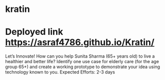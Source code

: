 # kratin
# Deployed link  https://asraf4786.github.io/Kratin/
Let’s Innovate!  How can you help Sunita Sharma (65+ years old) to live a healthier and better life? Identify one use case for elderly care (for the age group 65+) and create a working prototype to demonstrate your idea using technology known to you. Expected Efforts: 2-3 days
